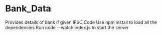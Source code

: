 # Bank_Data
Provides details of bank if given IFSC Code
Use npm install to load all the dependencies
Run node --watch index.js to start the server
